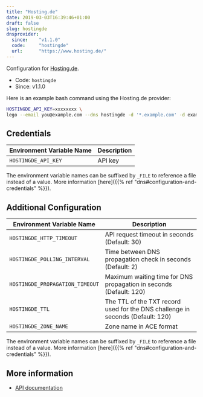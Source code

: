 ```yaml
---
title: "Hosting.de"
date: 2019-03-03T16:39:46+01:00
draft: false
slug: hostingde
dnsprovider:
  since:    "v1.1.0"
  code:     "hostingde"
  url:      "https://www.hosting.de/"
---
```


<!-- THIS DOCUMENTATION IS AUTO-GENERATED. PLEASE DO NOT EDIT. -->
<!-- providers/dns/hostingde/hostingde.toml -->
<!-- THIS DOCUMENTATION IS AUTO-GENERATED. PLEASE DO NOT EDIT. -->


Configuration for [Hosting.de](https://www.hosting.de/).


<!--more-->

- Code: `hostingde`
- Since: v1.1.0


Here is an example bash command using the Hosting.de provider:

```bash
HOSTINGDE_API_KEY=xxxxxxxx \
lego --email you@example.com --dns hostingde -d '*.example.com' -d example.com run
```




## Credentials

| Environment Variable Name | Description |
|-----------------------|-------------|
| `HOSTINGDE_API_KEY` | API key |

The environment variable names can be suffixed by `_FILE` to reference a file instead of a value.
More information [here]({{% ref "dns#configuration-and-credentials" %}}).


## Additional Configuration

| Environment Variable Name | Description |
|--------------------------------|-------------|
| `HOSTINGDE_HTTP_TIMEOUT` | API request timeout in seconds (Default: 30) |
| `HOSTINGDE_POLLING_INTERVAL` | Time between DNS propagation check in seconds (Default: 2) |
| `HOSTINGDE_PROPAGATION_TIMEOUT` | Maximum waiting time for DNS propagation in seconds (Default: 120) |
| `HOSTINGDE_TTL` | The TTL of the TXT record used for the DNS challenge in seconds (Default: 120) |
| `HOSTINGDE_ZONE_NAME` | Zone name in ACE format |

The environment variable names can be suffixed by `_FILE` to reference a file instead of a value.
More information [here]({{% ref "dns#configuration-and-credentials" %}}).




## More information

- [API documentation](https://www.hosting.de/api/#dns)

<!-- THIS DOCUMENTATION IS AUTO-GENERATED. PLEASE DO NOT EDIT. -->
<!-- providers/dns/hostingde/hostingde.toml -->
<!-- THIS DOCUMENTATION IS AUTO-GENERATED. PLEASE DO NOT EDIT. -->
